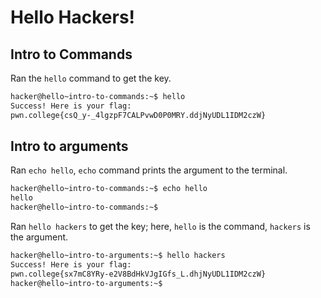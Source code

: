 # Hello Hackers!
## Intro to Commands

Ran the ```hello``` command to get the key.

```bash
hacker@hello~intro-to-commands:~$ hello
Success! Here is your flag:
pwn.college{csQ_y-_4lgzpF7CALPvwD0P0MRY.ddjNyUDL1IDM2czW}
```

## Intro to arguments

Ran ```echo hello```, ```echo``` command prints the argument to the terminal.

```bash
hacker@hello~intro-to-commands:~$ echo hello
hello
hacker@hello~intro-to-commands:~$
```

Ran ```hello hackers``` to get the key; here, ```hello``` is the command, ```hackers``` is the argument.

```bash
hacker@hello~intro-to-arguments:~$ hello hackers
Success! Here is your flag:
pwn.college{sx7mC8YRy-e2V8BdHkVJgIGfs_L.dhjNyUDL1IDM2czW}
hacker@hello~intro-to-arguments:~$
```
